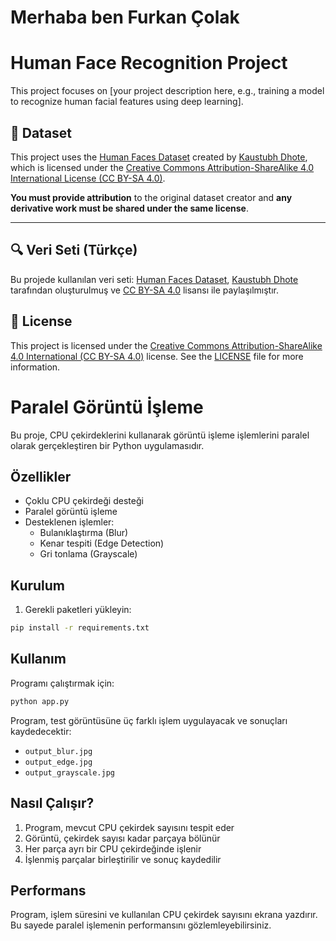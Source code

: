 # Merhaba ben Furkan Çolak 
# Human Face Recognition Project

This project focuses on [your project description here, e.g., training a model to recognize human facial features using deep learning].

## 📁 Dataset

This project uses the [Human Faces Dataset](https://www.kaggle.com/datasets/kaustubhdhote/human-faces-dataset) created by [Kaustubh Dhote](https://www.kaggle.com/kaustubhdhote), which is licensed under the [Creative Commons Attribution-ShareAlike 4.0 International License (CC BY-SA 4.0)](https://creativecommons.org/licenses/by-sa/4.0/).

**You must provide attribution** to the original dataset creator and **any derivative work must be shared under the same license**.

---

## 🔍 Veri Seti (Türkçe)

Bu projede kullanılan veri seti: [Human Faces Dataset](https://www.kaggle.com/datasets/kaustubhdhote/human-faces-dataset), [Kaustubh Dhote](https://www.kaggle.com/kaustubhdhote) tarafından oluşturulmuş ve [CC BY-SA 4.0](https://creativecommons.org/licenses/by-sa/4.0/) lisansı ile paylaşılmıştır.



## 📌 License

This project is licensed under the [Creative Commons Attribution-ShareAlike 4.0 International (CC BY-SA 4.0)](https://creativecommons.org/licenses/by-sa/4.0/) license. See the [LICENSE](LICENSE) file for more information.



# Paralel Görüntü İşleme

Bu proje, CPU çekirdeklerini kullanarak görüntü işleme işlemlerini paralel olarak gerçekleştiren bir Python uygulamasıdır.

## Özellikler

- Çoklu CPU çekirdeği desteği
- Paralel görüntü işleme
- Desteklenen işlemler:
  - Bulanıklaştırma (Blur)
  - Kenar tespiti (Edge Detection)
  - Gri tonlama (Grayscale)

## Kurulum

1. Gerekli paketleri yükleyin:
```bash
pip install -r requirements.txt
```
## Kullanım

Programı çalıştırmak için:
```bash
python app.py
```

Program, test görüntüsüne üç farklı işlem uygulayacak ve sonuçları kaydedecektir:
- `output_blur.jpg`
- `output_edge.jpg`
- `output_grayscale.jpg`

## Nasıl Çalışır?

1. Program, mevcut CPU çekirdek sayısını tespit eder
2. Görüntü, çekirdek sayısı kadar parçaya bölünür
3. Her parça ayrı bir CPU çekirdeğinde işlenir
4. İşlenmiş parçalar birleştirilir ve sonuç kaydedilir

## Performans

Program, işlem süresini ve kullanılan CPU çekirdek sayısını ekrana yazdırır. Bu sayede paralel işlemenin performansını gözlemleyebilirsiniz. 